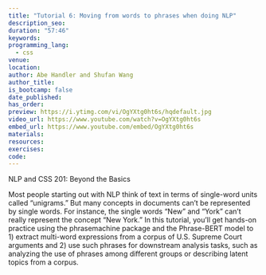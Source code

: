 ```yaml
---
title: "Tutorial 6: Moving from words to phrases when doing NLP"
description_seo:
duration: "57:46"
keywords:
programming_lang:
  - css
venue:
location:
author: Abe Handler and Shufan Wang
author_title: 
is_bootcamp: false
date_published:
has_order:
preview: https://i.ytimg.com/vi/OgYXtg0ht6s/hqdefault.jpg
video_url: https://www.youtube.com/watch?v=OgYXtg0ht6s
embed_url: https://www.youtube.com/embed/OgYXtg0ht6s
materials:
resources:
exercises:
code:
---
```


NLP and CSS 201: Beyond the Basics

Most people starting out with NLP think of text in terms of single-word units called “unigrams.” But many concepts in documents can’t be represented by single words. For instance, the single words “New” and “York” can’t really represent the concept “New York.” In this tutorial, you’ll get hands-on practice using the phrasemachine package and the Phrase-BERT model to 1) extract multi-word expressions from a corpus of U.S. Supreme Court arguments and 2) use such phrases for downstream analysis tasks, such as analyzing the use of phrases among different groups or describing latent topics from a corpus.
